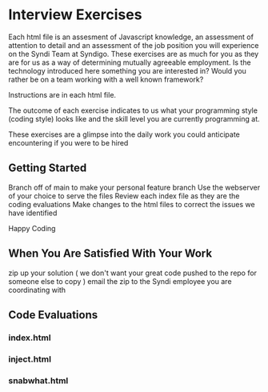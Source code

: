 # Interview Exercises
Each html file is an assesment of Javascript knowledge, an assessment of attention to detail and an assessment of the job position you will experience on the Syndi Team at Syndigo.
These exercises are as much for you as they are for us as a way of determining mutually agreeable employment. 
Is the technology introduced here something you are interested in?  Would you rather be on a team working with a well known framework? 

Instructions are in each html file.

The outcome of each exercise indicates to us what your programming style (coding style) looks like and the skill level you are currently programming at.

These exercises are a glimpse into the daily work you could anticipate encountering if you were to be hired

## Getting Started
Branch off of main to make your personal feature branch
Use the webserver of your choice to serve the files
Review each index file as they are the coding evaluations
Make changes to the html files to correct the issues we have identified

Happy Coding

## When You Are Satisfied With Your Work
zip up your solution ( we don't want your great code pushed to the repo for someone else to copy )
email the zip to the Syndi employee you are coordinating with

## Code Evaluations

### index.html
### inject.html
### snabwhat.html

